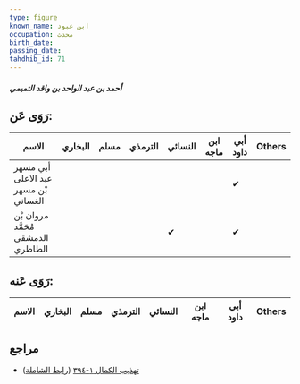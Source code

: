 ```yaml
---
type: figure
known_name: ابن عبود
occupation: محدث
birth_date:
passing_date:
tahdhib_id: 71
---
```

##### أحمد بن عبد الواحد بن واقد التميمي

## رَوَى عَن:
| الاسم                                | البخاري | مسلم | الترمذي | النسائي | ابن ماجه | أبي داود | Others |
| ------------------------------------ | ------- | ---- | ------- | ------- | -------- | -------- | ------ |
| أبي مسهر عبد الاعلى بْن مسهر الغساني |         |      |         |         |          | ✔        |        |
| مروان بْن مُحَمَّد الدمشقي الطاطري   |         |      |         | ✔       |          | ✔        |        |
## رَوَى عَنه:
| الاسم | البخاري | مسلم | الترمذي | النسائي | ابن ماجه | أبي داود | Others |
| ----- | ------- | ---- | ------- | ------- | -------- | -------- | ------ |
## مراجع
- [تهذيب الكمال ١-٣٩٤](obsidian://open?vault=Tahdhib-al-Kamal&file=Figures/٧١-أحمد%20بن%20عبد%20الواحد%20بن%20واقد%20التميمي) ([رابط الشاملة](https://shamela.ws/book/3722/393))